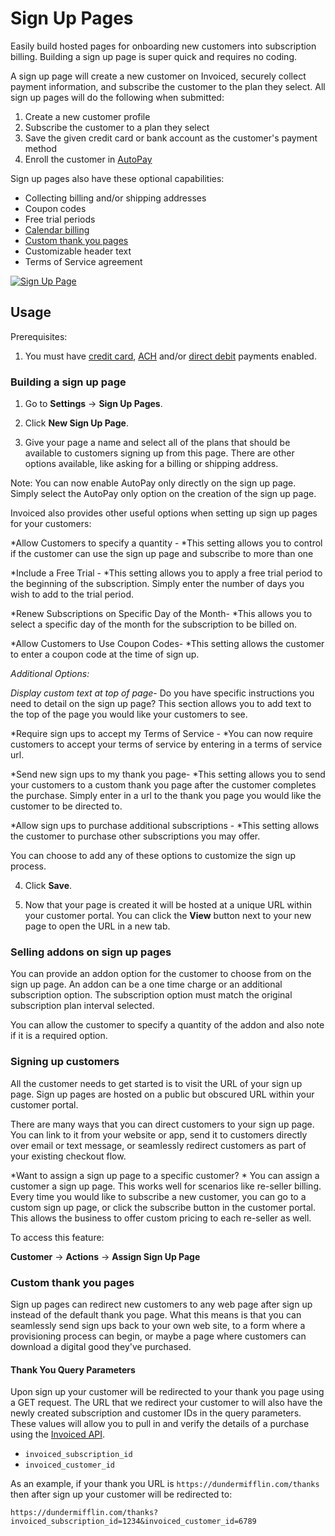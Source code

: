 # Sign Up Pages

Easily build hosted pages for onboarding new customers into subscription billing. Building a sign up page is super quick and requires no coding.

A sign up page will create a new customer on Invoiced, securely collect payment information, and subscribe the customer to the plan they select. All sign up pages will do the following when submitted:

1. Create a new customer profile
2. Subscribe the customer to a plan they select
3. Save the given credit card or bank account as the customer's payment method
4. Enroll the customer in [AutoPay](/resources/docs/payments/autopay)

Sign up pages also have these optional capabilities:

- Collecting billing and/or shipping addresses
- Coupon codes
- Free trial periods
- [Calendar billing](subscription-billing#calendar-billing)
- [Custom thank you pages](#custom-thank-you-pages)
- Customizable header text
- Terms of Service agreement

[![Sign Up Page](/docs/img/sign-up-page.png)](/docs/img/sign-up-page.png)

## Usage

Prerequisites:

1. You must have [credit card](/resources/docs/payments/card), [ACH](/resources/docs/payments/ach) and/or [direct debit](/resources/docs/payments/direct-debit) payments enabled.

### Building a sign up page

1. Go to **Settings** &rarr; **Sign Up Pages**.

2. Click **New Sign Up Page**.

3. Give your page a name and select all of the plans that should be available to customers signing up from this page. There are other options available, like asking for a billing or shipping address.

 Note: You can now enable AutoPay only directly on the sign up page. Simply select the AutoPay only option on the creation of the sign up page. 

Invoiced also provides other useful options when setting up sign up pages for your customers:

*Allow Customers to specify a quantity - *This setting allows you to control if the customer can use the sign up page and subscribe to more than one 

*Include a Free Trial - *This setting allows you to apply a free trial period to the beginning of the subscription. Simply enter the number of days you wish to add to the trial period. 

*Renew Subscriptions on Specific Day of the Month- *This allows you to select a specific day of the month for the subscription to be billed on. 

*Allow Customers to Use Coupon Codes- *This setting allows the customer to enter a coupon code at the time of sign up.


*Additional Options:*

*Display custom text at top of page*- Do you have specific instructions you need to detail on the sign up page? This section allows you to add text to the top of the page you would like your customers to see.

*Require sign ups to accept my Terms of Service - *You can now require customers to accept your terms of service by entering in a terms of service url. 

*Send new sign ups to my thank you page- *This setting allows you to send your customers to a custom thank you page after the customer completes the purchase. Simply enter in a url to the thank you page you would like the customer to be directed to. 

*Allow sign ups to purchase additional subscriptions - *This setting allows the customer to purchase other subscriptions you may offer. 


You can choose to add any of these options to customize the sign up process.

4. Click **Save**.

5. Now that your page is created it will be hosted at a unique URL within your customer portal. You can click the **View** button next to your new page to open the URL in a new tab.

### Selling addons on sign up pages
You can provide an addon option for the customer to choose from on the sign up page. An addon can be a one time charge or an additional subscription option. The subscription option must match the original subscription plan interval selected. 

You can allow the customer to specify a quantity of the addon and also note if it is a required option. 

### Signing up customers

All the customer needs to get started is to visit the URL of your sign up page. Sign up pages are hosted on a public but obscured URL within your customer portal.

There are many ways that you can direct customers to your sign up page. You can link to it from your website or app, send it to customers directly over email or text message, or seamlessly redirect customers as part of your existing checkout flow.


*Want to assign a sign up page to a specific customer? *
You can assign a customer a sign up page. This works well for scenarios like re-seller billing. Every time you would like to subscribe a new customer, you can go to a custom sign up page, or click the subscribe button in the customer portal. This allows the business to offer custom pricing to each re-seller as well. 

 To access this feature:

  **Customer** &rarr; **Actions** &rarr; **Assign Sign Up Page**

### Custom thank you pages

Sign up pages can redirect new customers to any web page after sign up instead of the default thank you page. What this means is that you can seamlessly send sign ups back to your own web site, to a form where a provisioning process can begin, or maybe a page where customers can download a digital good they've purchased.

#### Thank You Query Parameters

Upon sign up your customer will be redirected to your thank you page using a GET request. The URL that we redirect your customer to will also have the newly created subscription and customer IDs in the query parameters. These values will allow you to pull in and verify the details of a purchase using the [Invoiced API](../dev).

- `invoiced_subscription_id`
- `invoiced_customer_id`

As an example, if your thank you URL is `https://dundermifflin.com/thanks` then after sign up your customer will be redirected to:

`https://dundermifflin.com/thanks?invoiced_subscription_id=1234&invoiced_customer_id=6789`


